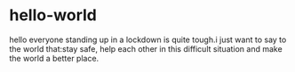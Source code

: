 # hello-world

hello everyone
standing up in a lockdown is quite tough.i just want to say to the world that:stay safe,
help each other in this difficult situation and make the world a better  place.
